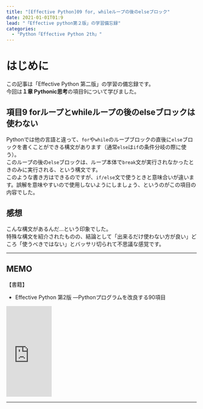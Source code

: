 ```yaml
---
title: "[Effective Python]09 for, whileループの後のelseブロック"
date: 2021-01-01T01:9
lead: "「Effective python第２版」の学習備忘録"
categories:
  - "Python「Effective Python 2th」"
---
```


# はじめに
この記事は「Effective Python 第二版」の学習の備忘録です。  
今回は**１章 Pythonic思考**の項目9について学びました。


## 項目9 forループとwhileループの後のelseブロックは使わない
Pythonでは他の言語と違って、`for`や`while`のループブロックの直後に`else`ブロックを書くことができる構文があります（通常`else`は`if`の条件分岐の際に使う）。  
このループの後の`else`ブロックは、ループ本体で`break`文が実行されなかったときのみに実行される、という構文です。  
このような書き方はできるのですが、`if/else`文で使うときと意味合いが違います。誤解を意味やすいので使用しないようにしましょう、というのがこの項目の内容でした。

## 感想
こんな構文があるんだ...という印象でした。  
特殊な構文を紹介されたものの、結論として「出来るだけ使わない方が良い」どころ「使うべきではない」とバッサリ切られて不思議な感覚です。


---
## MEMO
【書籍】
- Effective Python 第2版 ―Pythonプログラムを改良する90項目
<iframe style="width:120px;height:240px;" marginwidth="0" marginheight="0" scrolling="no" frameborder="0" src="https://rcm-fe.amazon-adsystem.com/e/cm?ref=qf_sp_asin_til&t=massasquash08-22&m=amazon&o=9&p=8&l=as1&IS1=1&detail=1&asins=4873119170&linkId=b01ad363c615cc9408dfcc360b1a85de&bc1=ffffff&amp;lt1=_top&fc1=333333&lc1=0066c0&bg1=ffffff&f=ifr"></iframe>

---